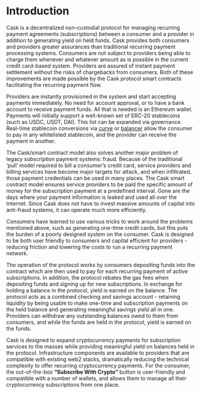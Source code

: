 # Introduction

Cask is a decentralized non-custodial protocol for managing recurring payment agreements (subscriptions) between a
consumer and a provider in addition to generating yield on held funds. Cask provides both consumers and providers
greater assurances than traditional recurring payment processing systems. Consumers are not subject to providers being
able to charge them whenever and whatever amount as is possible in the current credit card-based system. Providers are
assured of instant payment settlement without the risks of chargebacks from consumers. Both of these improvements are
made possible by the Cask protocol smart contracts facilitating the recurring payment flow.

Providers are instantly provisioned in the system and start accepting payments immediately. No need for account
approval, or to have a bank account to receive payment funds. All that is needed is an Ethereum wallet. Payments will
initially support a well-known set of ERC-20 stablecoins (such as USDC, USDT, DAI). This list can be expanded via
governance. Real-time stablecoin conversions via [curve](https://curve.fi) or [balancer](https://balancer.fi) allow the
consumer to pay in any whitelisted stablecoin, and the provider can receive the payment in another.

The Cask/smart contract model also solves another major problem of legacy subscription payment systems: fraud. Because
of the traditional ‘pull’ model required to bill a consumer’s credit card, service providers and billing services have
become major targets for attack, and when infiltrated, those payment credentials can be used in many places. The Cask
smart contract model ensures service providers to be paid the specific amount of money for the subscription payment at a
predefined interval. Gone are the days where your payment information is leaked and used all over the Internet. Since
Cask does not have to invest massive amounts of capital into anti-fraud systems, it can operate much more efficiently.

Consumers have learned to use various tricks to work around the problems mentioned above, such as generating one-time
credit cards, but this puts the burden of a poorly designed system on the consumer. Cask is designed to be both user
friendly to consumers and capital efficient for providers - reducing friction and lowering the costs to run a recurring
payment network.

The operation of the protocol works by consumers depositing funds into the contract which are then used to pay for each
recurring payment of active subscriptions. In addition, the protocol rebates the gas fees when depositing funds and
signing up for new subscriptions. In exchange for holding a balance in the protocol, yield is earned on the balance. The
protocol acts as a combined checking and savings account - retaining liquidity by being usable to make one-time and
subscription payments on the held balance and generating meaningful savings yield all in one. Providers can withdraw any
outstanding balances owed to them from consumers, and while the funds are held in the protocol, yield is earned on the
funds.

Cask is designed to expand cryptocurrency payments for subscription services to the masses while providing meaningful
yield on balances held in the protocol. Infrastructure components are available to providers that are compatible with
existing web2 stacks, dramatically reducing the technical complexity to offer recurring cryptocurrency payments. For the
consumer, the out-of-the-box **“Subscribe With Crypto”** button is user-friendly and compatible with a number of
wallets, and allows them to manage all their cryptocurrency subscriptions from one place.
